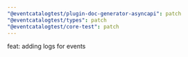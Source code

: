 ```yaml
---
"@eventcatalogtest/plugin-doc-generator-asyncapi": patch
"@eventcatalogtest/types": patch
"@eventcatalogtest/core-test": patch
---
```


feat: adding logs for events
